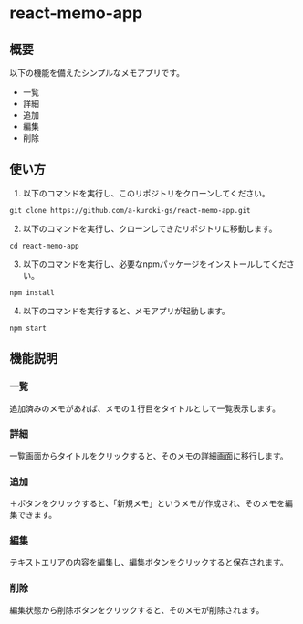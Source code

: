 # react-memo-app

## 概要

以下の機能を備えたシンプルなメモアプリです。

- 一覧
- 詳細
- 追加
- 編集
- 削除

## 使い方

1. 以下のコマンドを実行し、このリポジトリをクローンしてください。

```
git clone https://github.com/a-kuroki-gs/react-memo-app.git
```

2. 以下のコマンドを実行し、クローンしてきたリポジトリに移動します。

```
cd react-memo-app
```

3. 以下のコマンドを実行し、必要なnpmパッケージをインストールしてください。

```
npm install
```

4. 以下のコマンドを実行すると、メモアプリが起動します。

```
npm start
```

## 機能説明

### 一覧

追加済みのメモがあれば、メモの１行目をタイトルとして一覧表示します。

### 詳細

一覧画面からタイトルをクリックすると、そのメモの詳細画面に移行します。

### 追加

＋ボタンをクリックすると、「新規メモ」というメモが作成され、そのメモを編集できます。

### 編集

テキストエリアの内容を編集し、編集ボタンをクリックすると保存されます。

### 削除

編集状態から削除ボタンをクリックすると、そのメモが削除されます。
